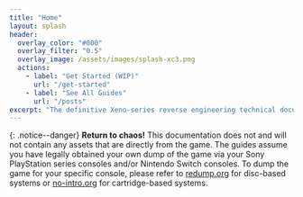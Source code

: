 ```yaml
---
title: "Home"
layout: splash
header:
  overlay_color: "#000"
  overlay_filter: "0.5"
  overlay_image: /assets/images/splash-xc3.png
  actions:
    - label: "Get Started (WIP)"
      url: "/get-started"
    - label: "See All Guides"
      url: "/posts"
excerpt: "The definitive Xeno-series reverse engineering technical documentations. Everything ranging from asset documentations and how-tos."
---
```


{: .notice--danger}
**Return to chaos!**
This documentation does not and will not contain any assets that are directly from the game. The guides assume you have legally obtained your own dump of the game via your Sony PlayStation series consoles and/or Nintendo Switch consoles. To dump the game for your specific console, please refer to [redump.org](http://wiki.redump.org/index.php?title=Dumping_Guides) for disc-based systems or [no-intro.org](https://wiki.no-intro.org/index.php?title=Dumping_Guides) for cartridge-based systems.